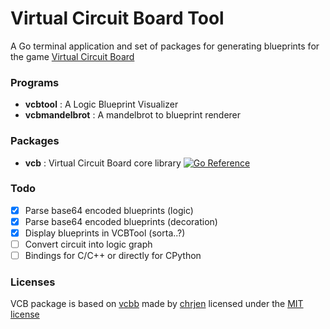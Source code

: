 # Virtual Circuit Board Tool
A Go terminal application and set of packages for generating blueprints for the game [Virtual Circuit Board](https://www.virtualcircuitboard.com)

### Programs
* **vcbtool** : A Logic Blueprint Visualizer
* **vcbmandelbrot** : A mandelbrot to blueprint renderer

### Packages
* **vcb** : Virtual Circuit Board core library [![Go Reference](https://pkg.go.dev/badge/github.com/paperdev-code/vcbtool/pkg/vcb.svg)](https://pkg.go.dev/github.com/paperdev-code/vcbtool/pkg/vcb)

### Todo
 * [x] Parse base64 encoded blueprints (logic)
 * [x] Parse base64 encoded blueprints (decoration)
 * [x] Display blueprints in VCBTool (sorta..?)
 * [ ] Convert circuit into logic graph
 * [ ] Bindings for C/C++ or directly for CPython

### Licenses
VCB package is based on [vcbb](https://github.com/chrjen/vcbb) made by [chrjen](https://github.com/chrjen) licensed under the [MIT license](https://github.com/chrjen/vcbb/blob/main/LICENSE)
